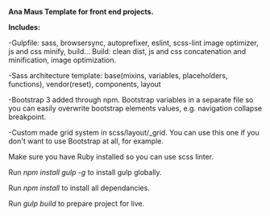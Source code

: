 **Ana Maus Template for front end projects.**

**Includes:**

-Gulpfile: sass, browsersync, autoprefixer, eslint, scss-lint image optimizer, js and css minify, build...
Build: clean dist, js and css concatenation and  minification, image optimization.

-Sass architecture template: base(mixins, variables, placeholders, functions), vendor(reset), components, layout 

-Bootstrap 3 added through npm. Bootstrap variables in a separate file so you can easily overwrite bootstrap elements values, e.g. navigation collapse breakpoint.

-Custom made grid system in scss/layout/_grid. You can use this one if you don't want to use Bootstrap at all, for example.

Make sure you have Ruby installed so you can use scss linter.

Run _npm install gulp -g_ to install gulp globally.

Run _npm install_ to install all dependancies.

Run _gulp build_ to prepare project for live.
